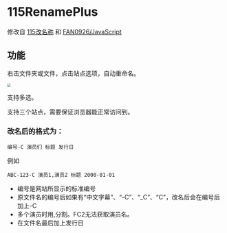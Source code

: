 # 115RenamePlus
修改自 [115改名称]( https://greasyfork.org/zh-CN/scripts/396272-115rename ) 和 [FAN0926/JavaScript](https://github.com/FAN0926/JavaScript)

## 功能

右击文件夹或文件，点击站点选项，自动重命名。

<img src="D:\github\115RenamePlus\img\00.png" style="zoom:50%;" />

支持多选。

支持三个站点，需要保证浏览器能正常访问到。

### 改名后的格式为：

```
编号-C 演员们 标题 发行日
```
例如
```
ABC-123-C 演员1,演员2 标题 2000-01-01
```

- 编号是网站所显示的标准编号
- 原文件名的编号后如果有“中文字幕”、“-C”、“_C”、“C”，改名后会在编号后加上-C
- 多个演员时用,分割。FC2无法获取演员名。
- 在文件名最后加上发行日